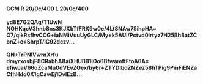 #### GCM R 20/0c/400 L 20/0c/400
**yd8E7G2QAg/T1UwN**<br/>**NOHKqcV3hnb8ns3KJXbTfFRK9w0e/4LtSNAw75ihpHA=**<br/>**O7/qikRsfhvCCG+iaNMiVuuUyGLC/My+k5AUI/Pctvd0lrtyz7H25Bh8atZCbnZ+c+ShrpT/lC92dezv...**<br/><br/>
**QN+TrPNIVwrnXrfu**<br/>**dmyrxosbjF8CRabhA8aiXHUBB1lOo6BfwamftFtoA6A=**<br/>**efiwJaV66oZcaMu0dVEvZOex/by6r+ZTYDlbdZNZez58hTPig9PmFiENZaCfhHdq0X1gCawEj1DvlEzB...**